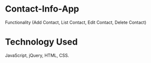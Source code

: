 # Contact-Info-App
Functionality (Add Contact, List Contact, Edit Contact, Delete Contact)

# Technology Used
JavaScript, jQuery, HTML, CSS.
